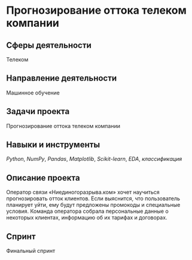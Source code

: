 # Прогнозирование оттока телеком компании 

## Сферы деятельности 
Телеком

## Направление деятельности 
Машинное обучение

## Задачи проекта
Прогнозирование оттока телеком компании 

## Навыки и инструменты
*Python*, *NumPy*, *Pandas*,  *Matplotlib*, *Scikit-learn*, *EDA*, *классификация*

## Описание проекта
Оператор связи «Ниединогоразрыва.ком» хочет научиться прогнозировать отток клиентов. Если выяснится, что пользователь планирует уйти, ему будут предложены промокоды и специальные условия. Команда оператора собрала персональные данные о некоторых клиентах, информацию об их тарифах и договорах.

## Спринт 
Финальный спринт
